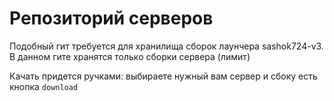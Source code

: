 # Репозиторий серверов
Подобный гит требуется для хранилища сборок лаунчера sashok724-v3.
В данном гите хранятся только сборки сервера (лимит)

Качать придется ручками: выбираете нужный вам сервер и сбоку есть кнопка `download`